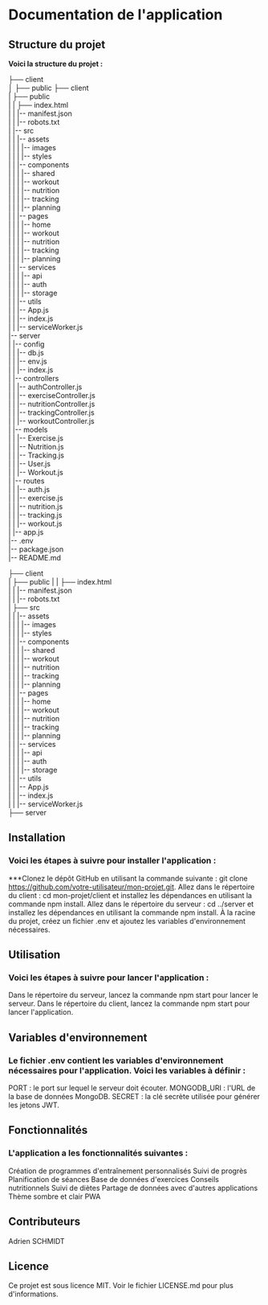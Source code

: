 # Documentation de l'application
## Structure du projet
**Voici la structure du projet :**  

├── client      
    │   ├── public
├── client  
|   ├── public  
|   |   ├── index.html  
|   |   |-- manifest.json  
|   |   |-- robots.txt  
|   |-- src  
|   |   |-- assets  
|   |   |   |-- images  
|   |   |   |-- styles  
|   |   |-- components  
|   |   |   |-- shared  
|   |   |   |-- workout  
|   |   |   |-- nutrition  
|   |   |   |-- tracking  
|   |   |   |-- planning  
|   |   |-- pages  
|   |   |   |-- home  
|   |   |   |-- workout  
|   |   |   |-- nutrition  
|   |   |   |-- tracking  
|   |   |   |-- planning  
|   |   |-- services  
|   |   |   |-- api  
|   |   |   |-- auth  
|   |   |   |-- storage  
|   |   |-- utils  
|   |   |-- App.js  
|   |   |-- index.js  
|   |   |-- serviceWorker.js  
|-- server  
|   |-- config  
|   |   |-- db.js  
|   |   |-- env.js  
|   |   |-- index.js  
|   |-- controllers  
|   |   |-- authController.js  
|   |   |-- exerciseController.js  
|   |   |-- nutritionController.js  
|   |   |-- trackingController.js  
|   |   |-- workoutController.js  
|   |-- models  
|   |   |-- Exercise.js  
|   |   |-- Nutrition.js  
|   |   |-- Tracking.js  
|   |   |-- User.js  
|   |   |-- Workout.js  
|   |-- routes  
|   |   |-- auth.js  
|   |   |-- exercise.js  
|   |   |-- nutrition.js  
|   |   |-- tracking.js  
|   |   |-- workout.js  
|   |-- app.js  
|-- .env  
|-- package.json  
|-- README.md  


├── client      
|   ├── public
|   |   ├── index.html  
|   |   |-- manifest.json  
|   |   |-- robots.txt  
|   ├── src  
|   |   |-- assets  
|   |   |   |-- images  
|   |   |   |-- styles  
|   |   |-- components  
|   |   |   |-- shared  
|   |   |   |-- workout  
|   |   |   |-- nutrition  
|   |   |   |-- tracking  
|   |   |   |-- planning  
|   |   |-- pages  
|   |   |   |-- home  
|   |   |   |-- workout  
|   |   |   |-- nutrition  
|   |   |   |-- tracking  
|   |   |   |-- planning  
|   |   |-- services  
|   |   |   |-- api  
|   |   |   |-- auth  
|   |   |   |-- storage  
|   |   |-- utils  
|   |   |-- App.js  
|   |   |-- index.js  
|   |   |-- serviceWorker.js  
├── server  



## Installation
### Voici les étapes à suivre pour installer l'application :

***Clonez le dépôt GitHub en utilisant la commande suivante : git clone https://github.com/votre-utilisateur/mon-projet.git.
Allez dans le répertoire du client : cd mon-projet/client et installez les dépendances en utilisant la commande npm install.
Allez dans le répertoire du serveur : cd ../server et installez les dépendances en utilisant la commande npm install.
À la racine du projet, créez un fichier .env et ajoutez les variables d'environnement nécessaires.

## Utilisation
### Voici les étapes à suivre pour lancer l'application :

Dans le répertoire du serveur, lancez la commande npm start pour lancer le serveur.
Dans le répertoire du client, lancez la commande npm start pour lancer l'application.

## Variables d'environnement
### Le fichier .env contient les variables d'environnement nécessaires pour l'application. Voici les variables à définir :

PORT : le port sur lequel le serveur doit écouter.
MONGODB_URI : l'URL de la base de données MongoDB.
SECRET : la clé secrète utilisée pour générer les jetons JWT.

## Fonctionnalités
### L'application a les fonctionnalités suivantes :

Création de programmes d'entraînement personnalisés
Suivi de progrès
Planification de séances
Base de données d'exercices
Conseils nutritionnels
Suivi de diètes
Partage de données avec d'autres applications
Thème sombre et clair
PWA

## Contributeurs
Adrien SCHMIDT

## Licence
Ce projet est sous licence MIT. Voir le fichier LICENSE.md pour plus d'informations.